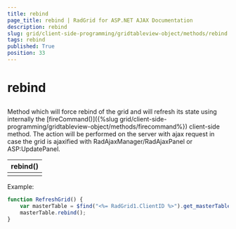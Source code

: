 ```yaml
---
title: rebind
page_title: rebind | RadGrid for ASP.NET AJAX Documentation
description: rebind
slug: grid/client-side-programming/gridtableview-object/methods/rebind
tags: rebind
published: True
position: 33
---
```


# rebind



## 

Method which will force rebind of the grid and will refresh its state using internally the [fireCommand()]({%slug grid/client-side-programming/gridtableview-object/methods/firecommand%}) client-side method. The action will be performed on the server with ajax request in case the grid is ajaxified with RadAjaxManager/RadAjaxPanel or ASP:UpdatePanel.


|  **rebind()**  |
| ------ |
||

Example:

````JavaScript
function RefreshGrid() {
    var masterTable = $find("<%= RadGrid1.ClientID %>").get_masterTableView();
    masterTable.rebind();
}
````


